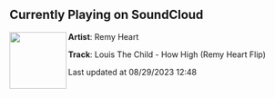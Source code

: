## Currently Playing on SoundCloud

[<img align="left" width="100" src="https://i1.sndcdn.com/artworks-9nEg27F32KzmVsnu-zVd8Bw-t500x500.jpg">](https://soundcloud.com/remyheartmusic/louis-the-child-how-high-remy-heart-flip)

**Artist**: Remy Heart 

**Track**: Louis The Child - How High (Remy Heart Flip)

Last updated at 08/29/2023 12:48
